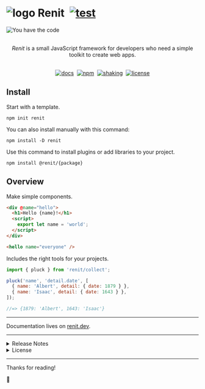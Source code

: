# ![logo](http://kodla.org/renit/symbol.svg?2) Renit &nbsp;[![test](https://github.com/kodla-dev/renit/actions/workflows/test.yaml/badge.svg?branch=main)][TEST]

![You have the code](http://kodla.org/renit/banner.jpg?3 'You have the code')

<p align="center">
  <br/>
  <i>Renit</i> is a small JavaScript framework for developers
  who need a simple toolkit to create web apps.
  <br/><br/>
</p>

<div align="center">

[![docs](https://img.shields.io/badge/docs-renit.dev-blue?logo=hackthebox&color=006DF9&logoColor=00C3FF)][RENIT]
&nbsp;[![npm](https://img.shields.io/npm/v/renit.svg)][PACKAGE]
&nbsp;[![shaking](https://img.shields.io/badge/tree%20shakeable-blue?color=gray&logo=gumtree&logoColor=72ef36)][SIZE]
&nbsp;[![license](https://img.shields.io/npm/l/renit.svg?color=008C16)][LICENSE]

</div>

## Install

Start with a template.

```shell
npm init renit
```

You can also install manually with this command:

```shell
npm install -D renit
```

Use this command to install plugins or add libraries to your project.

```shell
npm install @renit/{package}
```

## Overview

Make simple components.

```html
<div @name="hello">
  <h1>Hello {name}!</h1>
  <script>
    export let name = 'world';
  </script>
</div>

<hello name="everyone" />
```

Includes the right tools for your projects.

```js
import { pluck } from 'renit/collect';

pluck('name', 'detail.date', [
  { name: 'Albert', detail: { date: 1879 } },
  { name: 'Isaac', detail: { date: 1643 } },
]);

//=> {1879: 'Albert', 1643: 'Isaac'}
```

---

Documentation lives on [renit.dev][RENIT].

---

<details>
<summary>Release Notes</summary>

All notable changes to this project will be documented in the [changelog][CHANGELOG].

</details>

<details>
<summary>License</summary>

[MIT][LICENSE]

</details>

---

Thanks for reading!

🎉

[RENIT]: https://renit.dev
[TEST]: https://github.com/kodla-dev/renit/actions/workflows/test.yaml
[PACKAGE]: https://www.npmjs.com/package/renit
[SIZE]: https://bundlephobia.com/package/renit
[ROADMAP]: https://renit.dev/#!/intro/roadmap
[CHANGELOG]: https://renit.dev/#!/intro/changelog
[LICENSE]: https://github.com/kodla-dev/renit/blob/main/LICENSE
